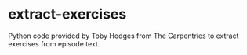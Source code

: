 # extract-exercises

Python code provided by Toby Hodges from The Carpentries to extract exercises from episode text.
